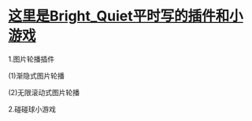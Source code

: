 # <a href="https://shuangmuaishang.github.io/myWorks/index.html">这里是Bright_Quiet平时写的插件和小游戏</a>
1.图片轮播插件

(1)渐隐式图片轮播

(2)无限滚动式图片轮播

2.碰碰球小游戏

